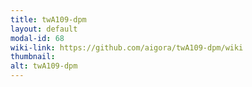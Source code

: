 ```yaml
---
title: twA109-dpm
layout: default
modal-id: 68
wiki-link: https://github.com/aigora/twA109-dpm/wiki
thumbnail: 
alt: twA109-dpm
---
```

